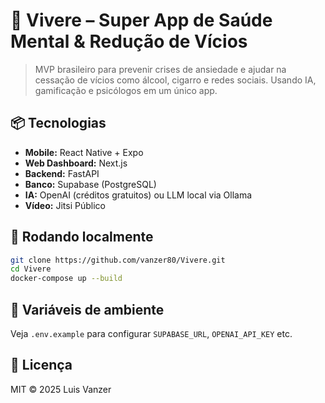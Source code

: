 # 🧠 Vivere – Super App de Saúde Mental & Redução de Vícios

> MVP brasileiro para prevenir crises de ansiedade e ajudar na cessação de vícios como álcool, cigarro e redes sociais. Usando IA, gamificação e psicólogos em um único app.

## 📦 Tecnologias

- **Mobile:** React Native + Expo
- **Web Dashboard:** Next.js
- **Backend:** FastAPI
- **Banco:** Supabase (PostgreSQL)
- **IA:** OpenAI (créditos gratuitos) ou LLM local via Ollama
- **Vídeo:** Jitsi Público

## 🚀 Rodando localmente

```bash
git clone https://github.com/vanzer80/Vivere.git
cd Vivere
docker-compose up --build
```

## 🔐 Variáveis de ambiente

Veja `.env.example` para configurar `SUPABASE_URL`, `OPENAI_API_KEY` etc.

## 📄 Licença

MIT © 2025 Luis Vanzer
